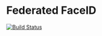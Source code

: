 # Federated FaceID

[![Build Status](https://travis-ci.org/d-kicinski/federated-faceid.svg?branch=master)](https://travis-ci.org/d-kicinski/federated-faceid)
